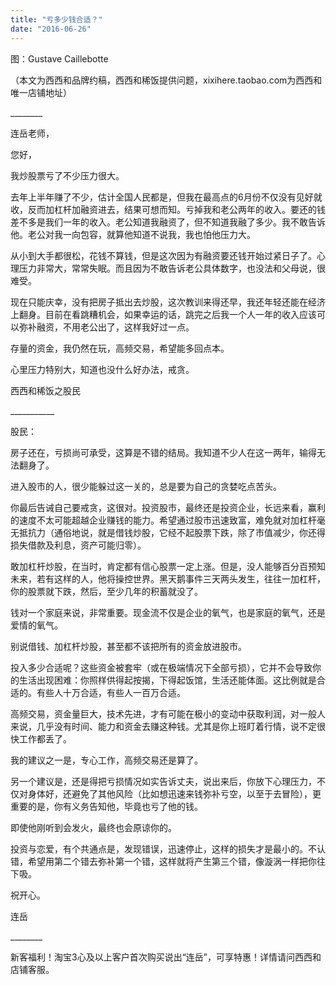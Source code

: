 ```yaml
---
title: "亏多少钱合适？"
date: "2016-06-26"
---
```


图：Gustave Caillebotte

（本文为西西和品牌约稿，西西和稀饭提供问题，xixihere.taobao.com为西西和唯一店铺地址）

\_\_\_\_\_\_\_\_

连岳老师，

您好，

我炒股票亏了不少压力很大。

去年上半年赚了不少，估计全国人民都是，但我在最高点的6月份不仅没有见好就收，反而加杠杆加融资进去，结果可想而知。亏掉我和老公两年的收入。要还的钱差不多是我们一年的收入。老公知道我融资了，但不知道我融了多少。我不敢告诉他。老公对我一向包容，就算他知道不说我，我也怕他压力大。

从小到大手都很松，花钱不算钱，但是这次因为有融资要还钱开始过紧日子了。心理压力非常大，常常失眠。而且因为不敢告诉老公具体数字，也没法和父母说，很难受。

现在只能庆幸，没有把房子抵出去炒股，这次教训来得还早，我还年轻还能在经济上翻身。目前在看跳糟机会，如果幸运的话，跳完之后我一个人一年的收入应该可以弥补融资，不用老公出了，这样我好过一点。

存量的资金，我仍然在玩，高频交易，希望能多回点本。

心里压力特别大，知道也没什么好办法，戒贪。

西西和稀饭之股民

\_\_\_\_\_\_\_\_\_\_\_

股民：

房子还在，亏损尚可承受，这算是不错的结局。我知道不少人在这一两年，输得无法翻身了。

进入股市的人，很少能躲过这一关的，总是要为自己的贪婪吃点苦头。

你最后告诫自己要戒贪，这很对。投资股市，最终还是投资企业，长远来看，赢利的速度不太可能超越企业赚钱的能力。希望通过股市迅速致富，难免就对加杠杆毫无抵抗力（通俗地说，就是借钱炒股，它经不起股票下跌，除了市值减少，你还得损失借款及利息，资产可能归零）。

敢加杠杆炒股，在当时，肯定都有信心股票一定上涨。但是，没人能够百分百预知未来，若有这样的人，他将操控世界。黑天鹅事件三天两头发生，往往一加杠杆，你的股票就下跌，然后，至少几年的积蓄就没了。

钱对一个家庭来说，非常重要。现金流不仅是企业的氧气，也是家庭的氧气，还是爱情的氧气。

别说借钱、加杠杆炒股，甚至都不该把所有的资金放进股市。

投入多少合适呢？这些资金被套牢（或在极端情况下全部亏损），它并不会导致你的生活出现困难：你照样供得起按揭，下得起饭馆，生活还能体面。这比例就是合适的。有些人十万合适，有些人一百万合适。

高频交易，资金量巨大，技术先进，才有可能在极小的变动中获取利润，对一般人来说，几乎没有时间、能力和资金去赚这种钱。尤其是你上班盯着行情，说不定很快工作都丢了。

我的建议之一是，专心工作，高频交易还是算了。

另一个建议是，还是得把亏损情况如实告诉丈夫，说出来后，你放下心理压力，不仅对身体好，还避免了其他风险（比如想迅速来钱弥补亏空，以至于去冒险），更重要的是，你有义务告知他，毕竟也亏了他的钱。

即使他刚听到会发火，最终也会原谅你的。

投资与恋爱，有个共通点是，发现错误，迅速停止，这样的损失才是最小的。不认错，希望用第二个错去弥补第一个错，这样就将产生第三个错，像漩涡一样把你往下吸。

祝开心。

连岳

\_\_\_\_\_\_\_\_  

新客福利！淘宝3心及以上客户首次购买说出“连岳”，可享特惠！详情请问西西和店铺客服。

